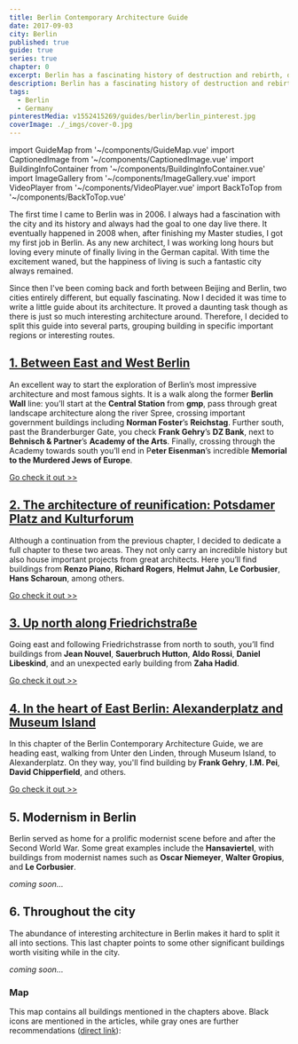 ```yaml
---
title: Berlin Contemporary Architecture Guide
date: 2017-09-03
city: Berlin
published: true
guide: true
series: true
chapter: 0
excerpt: Berlin has a fascinating history of destruction and rebirth, displayed in the boldness and sheer abundance of great contemporary architecture and urbanism.
description: Berlin has a fascinating history of destruction and rebirth, displayed in the boldness and sheer abundance of great contemporary architecture and urbanism.
tags:
  - Berlin
  - Germany
pinterestMedia: v1552415269/guides/berlin/berlin_pinterest.jpg
coverImage: ./_imgs/cover-0.jpg
---
```


import GuideMap from '~/components/GuideMap.vue'
import CaptionedImage from '~/components/CaptionedImage.vue'
import BuildingInfoContainer from '~/components/BuildingInfoContainer.vue'
import ImageGallery from '~/components/ImageGallery.vue'
import VideoPlayer from '~/components/VideoPlayer.vue'
import BackToTop from '~/components/BackToTop.vue'

The first time I came to Berlin was in 2006. I always had a fascination with the city and its history and always had the goal to one day live there. It eventually happened in 2008 when, after finishing my Master studies, I got my first job in Berlin. As any new architect, I was working long hours but loving every minute of finally living in the German capital. With time the excitement waned, but the happiness of living is such a fantastic city always remained.

Since then I've been coming back and forth between Beijing and Berlin, two cities entirely different, but equally fascinating. Now I decided it was time to write a little guide about its architecture. It proved a daunting task though as there is just so much interesting architecture around. Therefore, I decided to split this guide into several parts, grouping building in specific important regions or interesting routes.

## [1. Between East and West Berlin](./berlin-01-between-east-west.md)

<captioned-image alt="The Reichstag by Foster+Partners" caption="The Reichstag by Foster+Partners" imgFile="v1552415281/guides/berlin/reichstag.jpg" />

An excellent way to start the exploration of Berlin’s most impressive architecture and most famous sights. It is a walk along the former **Berlin Wall** line: you’ll start at the **Central Station** from **gmp**, pass through great landscape architecture along the river Spree, crossing important government buildings including **Norman Foster**’s **Reichstag**. Further south, past the Branderburger Gate, you check **Frank Gehry**’s **DZ Bank**, next to **Behnisch & Partner**’s **Academy of the Arts**. Finally, crossing through the Academy towards south you’ll end in P**eter Eisenman**’s incredible **Memorial to the Murdered Jews of Europe**.

[Go check it out >>](./berlin-01-between-east-west.md)

## [2. The architecture of reunification: Potsdamer Platz and Kulturforum](./berlin-02-reunification.md)

<captioned-image alt="Potsdamer Platz" caption="Potsdamer Platz (photo by Ansgar Koreng)" imgFile="v1552914075/guides/berlin/1280px-Potsdamer_Platz_2C_Berlin_2C_151024_2C_ako.jpg" />

Although a continuation from the previous chapter, I decided to dedicate a full chapter to these two areas. They not only carry an incredible history but also house important projects from great architects. Here you’ll find buildings from **Renzo Piano**, **Richard Rogers**, **Helmut Jahn**, **Le Corbusier**, **Hans Scharoun**, among others.

[Go check it out >>](./berlin-02-reunification.md)

## [3. Up north along Friedrichstraße](./berlin-03-friedrichstadt.md)

<captioned-image alt="Jewish Museum by Daniel Liebeskind" caption="Jewish Museum by Daniel Liebeskind" imgFile="v1552914415/guides/berlin/Jewish_Museum_Berlin_-_panoramio_3-1100x733.jpg" />

Going east and following Friedrichstrasse from north to south, you’ll find buildings from **Jean Nouvel**, **Sauerbruch Hutton**, **Aldo Rossi**, **Daniel Libeskind**, and an unexpected early building from **Zaha Hadid**.

[Go check it out >>](./berlin-03-friedrichstadt.md)

## [4. In the heart of East Berlin: Alexanderplatz and Museum Island](./berlin-04-alexanderplatz-museuminsel.md)

<captioned-image alt="Berlin TV Tower at Alexanderplatz" caption="Berlin TV Tower at Alexanderplatz" imgFile="v1552914599/guides/berlin/berlin-tv-tower-1100x732.jpg" />

In this chapter of the Berlin Contemporary Architecture Guide, we are heading east, walking from Unter den Linden, through Museum Island, to Alexanderplatz. On they way, you'll find building by **Frank Gehry**, **I.M. Pei**, **David Chipperfield**, and others.

[Go check it out >>](./berlin-04-alexanderplatz-museuminsel.md)

## 5. Modernism in Berlin

<captioned-image alt="Walter-Gropius-Haus in Hansaviertel" caption="Walter-Gropius-Haus in Hansaviertel" imgFile="v1552914710/guides/berlin/Hansa4tel_5a.jpg" />

Berlin served as home for a prolific modernist scene before and after the Second World War. Some great examples include the **Hansaviertel**, with buildings from modernist names such as **Oscar Niemeyer**, **Walter Gropius**, and **Le Corbusier**.

_coming soon..._

## 6. Throughout the city

<captioned-image alt="Philological Library by Foster+Partners" caption="Philological Library by Foster+Partners" imgFile="v1552415274/guides/berlin/tumblr_nbbqgsyq9p1rpgpe2o1_1280.jpg" />

The abundance of interesting architecture in Berlin makes it hard to split it all into sections. This last chapter points to some other significant buildings worth visiting while in the city.

_coming soon..._

### Map

This map contains all buildings mentioned in the chapters above. Black icons are mentioned in the articles, while gray ones are further recommendations ([direct link](https://drive.google.com/open?id=1zJqE432uWcNdaU3MbNVZbAyNrEc&usp=sharing)):

<guide-map title="Architecture Map of Berlin" map="https://www.google.com/maps/d/u/1/embed?mid=1zJqE432uWcNdaU3MbNVZbAyNrEc" />

<back-to-top />
